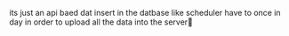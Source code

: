   its just an api baed dat insert in the datbase like scheduler have to once in day in order to upload all the data into the server
